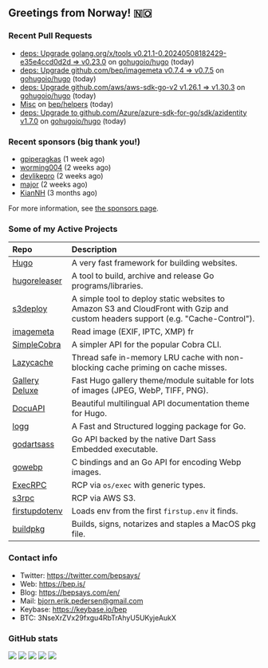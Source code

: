 ## Greetings from Norway! 🇳🇴

### Recent Pull Requests

- [deps: Upgrade golang.org/x/tools v0.21.1-0.20240508182429-e35e4ccd0d2d =&gt; v0.23.0](https://github.com/gohugoio/hugo/pull/12692) on [gohugoio/hugo](https://github.com/gohugoio/hugo) (today)
- [deps: Upgrade github.com/bep/imagemeta v0.7.4 =&gt; v0.7.5](https://github.com/gohugoio/hugo/pull/12691) on [gohugoio/hugo](https://github.com/gohugoio/hugo) (today)
- [deps: Upgrade github.com/aws/aws-sdk-go-v2 v1.26.1 =&gt; v1.30.3](https://github.com/gohugoio/hugo/pull/12690) on [gohugoio/hugo](https://github.com/gohugoio/hugo) (today)
- [Misc](https://github.com/bep/helpers/pull/3) on [bep/helpers](https://github.com/bep/helpers) (today)
- [deps: Upgrade to github.com/Azure/azure-sdk-for-go/sdk/azidentity v1.7.0](https://github.com/gohugoio/hugo/pull/12689) on [gohugoio/hugo](https://github.com/gohugoio/hugo) (today)

### Recent sponsors (big thank you!)

- [gpiperagkas](https://github.com/gpiperagkas) (1 week ago)
- [worming004](https://github.com/worming004) (2 weeks ago)
- [devlikepro](https://github.com/devlikepro) (2 weeks ago)
- [major](https://github.com/major) (2 weeks ago)
- [KianNH](https://github.com/KianNH) (3 months ago)

For more information, see [the sponsors page](https://github.com/sponsors/bep/).

### Some of my Active Projects

| Repo  | Description |
| :---------------------------------------- | :------------------------------------------- |
| [Hugo](https://github.com/gohugoio/hugo)|A very fast framework for building websites. |
| [hugoreleaser](https://github.com/gohugoio/hugoreleaser)| A tool to build, archive and release Go programs/libraries.  |
| [s3deploy](https://github.com/bep/s3deploy)| A simple tool to deploy static websites to Amazon S3 and CloudFront with Gzip and custom headers support (e.g. "Cache-Control").|
| [imagemeta](https://github.com/bep/imagemeta)| Read image (EXIF, IPTC, XMP) fr|
| [SimpleCobra](https://github.com/bep/simplecobra)|A simpler API for the popular Cobra CLI.|
| [Lazycache](https://github.com/bep/lazycache)| Thread safe in-memory LRU cache with non-blocking cache priming on cache misses.  |
| [Gallery Deluxe](https://github.com/bep/gallerydeluxe)|Fast Hugo gallery theme/module suitable for lots of images (JPEG, WebP, TIFF, PNG).|
| [DocuAPI](https://github.com/bep/docuapi)| Beautiful multilingual API documentation theme for Hugo.  |
| [logg](https://github.com/bep/logg)| A Fast and Structured logging package for Go.  |
| [godartsass](https://github.com/bep/godartsass)| Go API backed by the native Dart Sass Embedded executable. |
| [gowebp](https://github.com/bep/gowebp)|C bindings and an Go API for encoding Webp images. |
| [ExecRPC](https://github.com/bep/execrpc)|RCP via `os/exec` with generic types.  |
| [s3rpc](https://github.com/bep/s3rpc)|RCP via AWS S3.|
| [firstupdotenv](https://github.com/bep/firstupdotenv)|Loads env from the first `firstup.env` it finds. |
| [buildpkg](https://github.com/bep/buildpkg)| Builds, signs, notarizes and staples a MacOS pkg file. |

### Contact info
- Twitter: https://twitter.com/bepsays/
- Web: https://bep.is/
- Blog: https://bepsays.com/en/
- Mail: bjorn.erik.pedersen@gmail.com
- Keybase: https://keybase.io/bep
- BTC: 3NseXrZVx29fxgu4RbTrAhyU5UKyjeAukX


### GitHub stats

![](https://github-profile-summary-cards.vercel.app/api/cards/profile-details?username=bep&theme=github)
![](https://github-profile-summary-cards.vercel.app/api/cards/repos-per-language?username=bep&theme=github)
![](https://github-profile-summary-cards.vercel.app/api/cards/most-commit-language?username=bep&theme=github)
![](https://github-profile-summary-cards.vercel.app/api/cards/stats?username=bep&theme=github)
![](https://github-profile-summary-cards.vercel.app/api/cards/productive-time?username=bep&theme=github)
